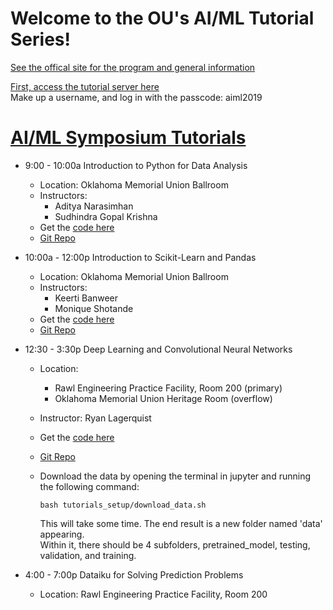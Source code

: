# Welcome to the OU's AI/ML Tutorial Series!

[See the offical site for the program and general information](http://www.ou.edu/coe/ai-ml)

[First, access the tutorial server here](ai-ml.cs.ou.edu)  
Make up a username, and log in with the passcode: aiml2019


# [AI/ML Symposium Tutorials](https://github.com/MomoSho/aiml2019_tutorial_setup/blob/master/OPEN_ME.md)
* 9:00 - 10:00a Introduction to Python for Data Analysis
  + Location: Oklahoma Memorial Union Ballroom
  + Instructors: 
      - Aditya Narasimhan
      - Sudhindra Gopal Krishna
  + Get the [code here](http://bit.ly/aimlpython)
  + [Git Repo](https://github.com/sudhigopal/AI-ML-Symposium.git)
  
* 10:00a - 12:00p Introduction to Scikit-Learn and Pandas
  + Location: Oklahoma Memorial Union Ballroom
  + Instructors: 
      - Keerti Banweer
      - Monique Shotande
  + Get the [code here](http://35.202.19.212/hub/user-redirect/git-pull?repo=https%3A%2F%2Fgithub.com%2FMomoSho%2Faiml_tutorials_sklearn&urlpath=lab%2Ftree%2Faiml_tutorials_sklearn%2F)
  + [Git Repo](https://github.com/MomoSho/aiml_tutorials_sklearn)
  
* 12:30 - 3:30p Deep Learning and Convolutional Neural Networks
  + Location:
      - Rawl Engineering Practice Facility, Room 200 (primary)
      - Oklahoma Memorial Union Heritage Room (overflow)
  + Instructor: Ryan Lagerquist
  + Get the [code here](http://35.202.19.212/hub/user-redirect/git-pull?repo=https%3A%2F%2Fgithub.com%2Fthunderhoser%2Faiml_symposium&urlpath=lab%2Ftree%2Faiml_symposium%2Faiml_symposium%2Faiml_symposium.ipynb&branch=2019_branch)
  + [Git Repo](https://github.com/thunderhoser/aiml_symposium/blob/master/aiml_symposium/aiml_symposium.ipynb)
  
  + Download the data by opening the terminal in jupyter and running the following command:
    ```
    bash tutorials_setup/download_data.sh
    ```
    This will take some time. The end result is a new folder named 'data' appearing.  
    Within it, there should be 4 subfolders, pretrained_model, testing, validation, and training.

* 4:00 - 7:00p Dataiku for Solving Prediction Problems
  + Location: Rawl Engineering Practice Facility, Room 200
